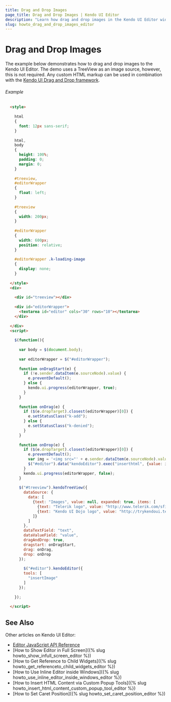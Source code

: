 ```yaml
---
title: Drag and Drop Images
page_title: Drag and Drop Images | Kendo UI Editor
description: "Learn how drag and drop images in the Kendo UI Editor widget."
slug: howto_drag_and_drop_images_editor
---
```


# Drag and Drop Images

The example below demonstrates how to drag and drop images to the Kendo UI Editor. The demo uses a TreeView as an image source, however, this is not required. Any custom HTML markup can be used in combination with the [Kendo UI Drag and Drop framework](http://demos.telerik.com/kendo-ui/web/dragdrop/index.html).

###### Example

```html
  <style>
     
    html
    {
      font: 12px sans-serif;
    }
     
    html,
    body
    {
      height: 100%;
      padding: 0;
      margin: 0;
    }
     
    #treeview,
    #editorWrapper
    {
      float: left;
    }
     
    #treeview
    {
      width: 200px;
    }
     
    #editorWrapper
    {
      width: 600px;
      position: relative;
    }
     
    #editorWrapper .k-loading-image
    {
      display: none;
    }
     
  </style>
  <div>
   
    <div id="treeview"></div>
   
    <div id="editorWrapper">
      <textarea id="editor" cols="30" rows="10"></textarea>
    </div>
   
  </div>
  <script>
     
    $(function(){
       
      var body = $(document.body);
       
      var editorWrapper = $("#editorWrapper");
       
      function onDragStart(e) {
        if (!e.sender.dataItem(e.sourceNode).value) {
          e.preventDefault();
        } else {
          kendo.ui.progress(editorWrapper, true);
        }
      }
       
      function onDrag(e) {
        if ($(e.dropTarget).closest(editorWrapper)[0]) {
          e.setStatusClass("k-add");
        } else {
          e.setStatusClass("k-denied");
        }
      }
       
      function onDrop(e) {
        if ($(e.dropTarget).closest(editorWrapper)[0]) {
          e.preventDefault();
          var img = '<img src="' + e.sender.dataItem(e.sourceNode).value + '" alt="image" />';
          $("#editor").data("kendoEditor").exec("inserthtml", {value: img});
        }
        kendo.ui.progress(editorWrapper, false);
      }
       
      $("#treeview").kendoTreeView({
        dataSource: {
          data: [
            {text: "Images", value: null, expanded: true, items: [
              {text: "Telerik logo", value: "http://www.telerik.com/sfimages/default-source/logos/telerik-logo-reversed.png", spriteCssClass: "k-icon k-i-plus"},
              {text: "Kendo UI Dojo logo", value: "http://trykendoui.telerik.com/images/logo.png", spriteCssClass: "k-icon k-i-plus"}
            ]}
          ]
        },
        dataTextField: "text",
        dataValueField: "value",
        dragAndDrop: true,
        dragstart: onDragStart,
        drag: onDrag,
        drop: onDrop
      });
       
        $("#editor").kendoEditor({
        tools: [
          "insertImage"
        ]
      });     
       
    });
     
  </script>
```

## See Also

Other articles on Kendo UI Editor:

* [Editor JavaScript API Reference](/api/javascript/ui/editor)
* [How to Show Editor in Full Screen]({% slug howto_show_infull_screen_editor %})
* [How to Get Reference to Child Widgets]({% slug howto_get_referenceto_child_widgets_editor %})
* [How to Use Inline Editor inside Windows]({% slug howto_use_inline_editor_inside_windows_editor %})
* [How to Insert HTML Content via Custom Popup Tools]({% slug howto_insert_html_content_custom_popup_tool_editor %})
* [How to Set Caret Position]({% slug howto_set_caret_position_editor %})
